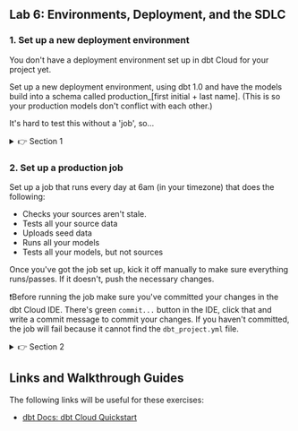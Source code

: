 ## Lab 6: Environments, Deployment, and the SDLC

### 1. Set up a new deployment environment

You don't have a deployment environment set up in dbt Cloud for your project yet.

Set up a new deployment environment, using dbt 1.0 and have the models build into a schema called production_[first initial + last name]. (This is so your production models don't conflict with each other.)

It's hard to test this without a 'job', so...

<details>
  <summary>👉 Section 1</summary>

  (1) Go to the Home section of dbt Cloud

  (2) Make sure you're operating in your project. This will be visible in the top navigation bar. If you're not, change the project.

  (3) You should see a prompt in the middle of the page that says "Your account doesn't have any environments yet. You can create a new one now." Click on the button.

  (4) Fill out all the values in the form. The `name` can be whatever you want. The `type` should be deployment. You'll need to fill out your Snowflake credentials at the bottom. The `schema` should be called production_[first initial + last name]. (This is so your production models don't conflict with each other.)

  (5) Click Save in the top right corner.

</details>

### 2. Set up a production job

Set up a job that runs every day at 6am (in your timezone) that does the following:
* Checks your sources aren't stale.
* Tests all your source data
* Uploads seed data
* Runs all your models
* Tests all your models, but not sources

Once you've got the job set up, kick it off manually to make sure everything runs/passes. If it doesn't, push the necessary changes.

❗Before running the job make sure you've committed your changes in the dbt Cloud IDE. There's green `commit...` button in the IDE, click that and write a commit message to commit your changes. If you haven't committed, the job will fail because it cannot find the `dbt_project.yml` file.

<details>
  <summary>👉 Section 2</summary>

  (1) After the prior step, you'll likely have be brough the the homepage for your environment. Click 'New Job' to the right of the screen. If you don't see that buttom, you can go to Jobs in the top left corner menu and create it from there.

  (2) Fill out the page with the necessary information. Your job can be called whatever you would like. Choose the environment you created in the prior step. The `target name` should be `prod`. Add all of the following commands in sequence: `dbt test -s source:*`, `dbt seed`, `dbt run`, and `dbt test --exclude source:*`.

  (3) Change the schedule at the bottom to run at exactly 6am in your timezone. Note that the input is in UTC.

  (4) Save your job and, from the next screen, click 'Run Now' to ensure it's working correctly.
</details>

## Links and Walkthrough Guides

The following links will be useful for these exercises:

* [dbt Docs: dbt Cloud Quickstart](https://docs.getdbt.com/docs/dbt-cloud/cloud-quickstart)
